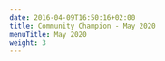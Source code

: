 ```yaml
---
date: 2016-04-09T16:50:16+02:00
title: Community Champion - May 2020
menuTitle: May 2020
weight: 3
---
```





